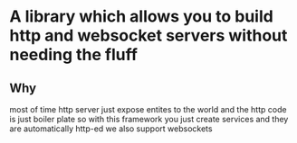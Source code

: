 # A library which allows you to build http and websocket servers without needing the fluff


## Why

most of time http server just expose entites to the world and the http code is just boiler plate so with this framework you just create services and they are automatically http-ed we also support websockets

